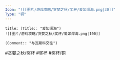 ```yaml
---
Icon: "![[图片/游戏攻略/贪婪之秋/奖杯/爱如深海.png|30]]"
Type: "铜"
---
```

```ad-common-bronze-trophy
title: (Title:: "爱如深海")
![[图片/游戏攻略/贪婪之秋/奖杯/爱如深海.png|100]]

(Comment:: "与瓦斯科交往")
```

#贪婪之秋/奖杯 #奖杯 #奖杯/铜
